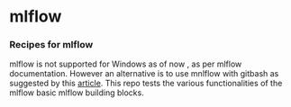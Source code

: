 # mlflow
### Recipes for mlflow

mlflow is not supported for Windows as of now , as per mlflow documentation. However an alternative is to use mnlflow with gitbash as suggested by this [article](https://medium.com/@shayan.nejadshamsi/how-to-install-and-set-up-mlflow-mlops-experiment-tracking-tool-d490f9427c58). This repo tests the various functionalities of the mlflow basic mlflow building blocks.
